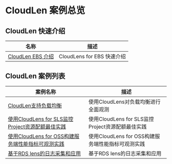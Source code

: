 # CloudLen 案例总览

## CloudLen 快速介绍
| 名称 | 描述 |
| -- | -- |
| [CloudLen EBS 介绍](./ebsintro.md) | CloudLens for EBS 快速介绍 |

## CloudLen 案例列表

| 案例名称 | 描述 |
| -- | -- |
| [CloudLen支持负载均衡](./slb.md) | 使用CloudLens对负载均衡进行全面观测 |
| [使用CloudLens for SLS监控Project资源配额最佳实践](./slsquota.md) | 使用CloudLens for SLS监控Project资源配额最佳实践 |
| [使用CloudLens for OSS构建服务端性能指标可观测实践](./ossaccess.md) | 使用CloudLens for OSS构建服务端性能指标可观测实践 |
| [基于RDS lens的日志采集和应用](./rds.md) | 基于RDS lens的日志采集和应用 |